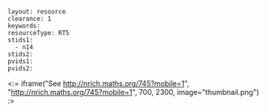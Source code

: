 ````
layout: resource
clearance: 1
keywords:
resourceType: RT5
stids1: 
  - n14
stids2:
pvids1:
pvids2:

````

<:= iframe("See http://nrich.maths.org/745?mobile=1", "http://nrich.maths.org/745?mobile=1", 700, 2300, image="thumbnail.png") :>

